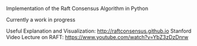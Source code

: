Implementation of the Raft Consensus Algorithm in Python

Currently a work in progress

Useful Explanation and Visualization: http://raftconsensus.github.io
Stanford Video Lecture on RAFT: https://www.youtube.com/watch?v=YbZ3zDzDnrw
